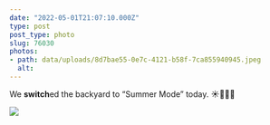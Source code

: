 ```yaml
---
date: "2022-05-01T21:07:10.000Z"
type: post 
post_type: photo
slug: 76030
photos: 
- path: data/uploads/8d7bae55-0e7c-4121-b58f-7ca855940945.jpeg
  alt: 
---
```

We **switch**ed the backyard to “Summer Mode” today. ☀️🏊‍♂️🍹


![](https://brandontreb.com/data/uploads/8d7bae55-0e7c-4121-b58f-7ca855940945.jpeg)
